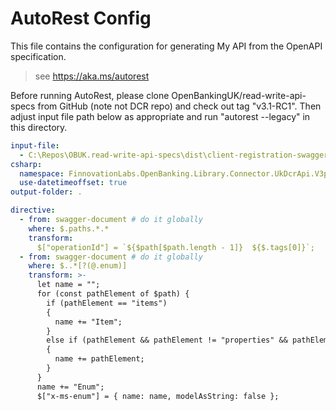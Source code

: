 # AutoRest Config

This file contains the configuration for generating My API from the OpenAPI specification.

> see https://aka.ms/autorest

Before running AutoRest, please clone OpenBankingUK/read-write-api-specs from GitHub (note not DCR repo) and check out tag "v3.1-RC1". Then adjust input file path below as appropriate and run "autorest --legacy" in this directory.

``` yaml
input-file:
  - C:\Repos\OBUK.read-write-api-specs\dist\client-registration-swagger.yaml
csharp:
  namespace: FinnovationLabs.OpenBanking.Library.Connector.UkDcrApi.V3p1
  use-datetimeoffset: true
output-folder: .

directive:
  - from: swagger-document # do it globally 
    where: $.paths.*.*
    transform:
      $["operationId"] = `${$path[$path.length - 1]}  ${$.tags[0]}`;
  - from: swagger-document # do it globally 
    where: $..*[?(@.enum)]
    transform: >-
      let name = "";
      for (const pathElement of $path) {
        if (pathElement == "items")
        {
          name += "Item";
        }
        else if (pathElement && pathElement != "properties" && pathElement != "definitions" && pathElement != "components" && pathElement != "schemas")
        {
          name += pathElement;
        }
      }
      name += "Enum";
      $["x-ms-enum"] = { name: name, modelAsString: false };
```